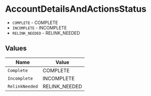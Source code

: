 # AccountDetailsAndActionsStatus

* `COMPLETE` - COMPLETE
* `INCOMPLETE` - INCOMPLETE
* `RELINK_NEEDED` - RELINK_NEEDED


## Values

| Name           | Value          |
| -------------- | -------------- |
| `Complete`     | COMPLETE       |
| `Incomplete`   | INCOMPLETE     |
| `RelinkNeeded` | RELINK_NEEDED  |